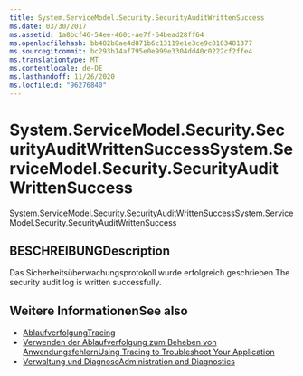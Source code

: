 ```yaml
---
title: System.ServiceModel.Security.SecurityAuditWrittenSuccess
ms.date: 03/30/2017
ms.assetid: 1a8bcf46-54ee-460c-ae7f-64bead28ff64
ms.openlocfilehash: bb482b8ae4d871b6c13119e1e3ce9c8103481377
ms.sourcegitcommit: bc293b14af795e0e999e3304dd40c0222cf2ffe4
ms.translationtype: MT
ms.contentlocale: de-DE
ms.lasthandoff: 11/26/2020
ms.locfileid: "96276840"
---
```

# <a name="systemservicemodelsecuritysecurityauditwrittensuccess"></a><span data-ttu-id="0935e-102">System.ServiceModel.Security.SecurityAuditWrittenSuccess</span><span class="sxs-lookup"><span data-stu-id="0935e-102">System.ServiceModel.Security.SecurityAuditWrittenSuccess</span></span>

<span data-ttu-id="0935e-103">System.ServiceModel.Security.SecurityAuditWrittenSuccess</span><span class="sxs-lookup"><span data-stu-id="0935e-103">System.ServiceModel.Security.SecurityAuditWrittenSuccess</span></span>  
  
## <a name="description"></a><span data-ttu-id="0935e-104">BESCHREIBUNG</span><span class="sxs-lookup"><span data-stu-id="0935e-104">Description</span></span>  

 <span data-ttu-id="0935e-105">Das Sicherheitsüberwachungsprotokoll wurde erfolgreich geschrieben.</span><span class="sxs-lookup"><span data-stu-id="0935e-105">The security audit log is written successfully.</span></span>  
  
## <a name="see-also"></a><span data-ttu-id="0935e-106">Weitere Informationen</span><span class="sxs-lookup"><span data-stu-id="0935e-106">See also</span></span>

- [<span data-ttu-id="0935e-107">Ablaufverfolgung</span><span class="sxs-lookup"><span data-stu-id="0935e-107">Tracing</span></span>](index.md)
- [<span data-ttu-id="0935e-108">Verwenden der Ablaufverfolgung zum Beheben von Anwendungsfehlern</span><span class="sxs-lookup"><span data-stu-id="0935e-108">Using Tracing to Troubleshoot Your Application</span></span>](using-tracing-to-troubleshoot-your-application.md)
- [<span data-ttu-id="0935e-109">Verwaltung und Diagnose</span><span class="sxs-lookup"><span data-stu-id="0935e-109">Administration and Diagnostics</span></span>](../index.md)
